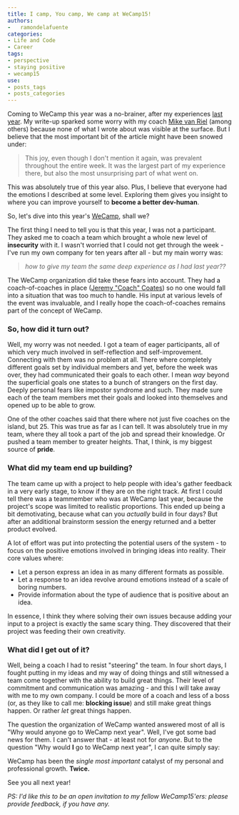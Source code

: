 ```yaml
---
title: I camp, You camp, We camp at WeCamp15!
authors: 
-   ramondelafuente
categories:
- Life and Code
- Career
tags:
- perspective
- staying positive
- wecamp15
use:
- posts_tags
- posts_categories
---
```


Coming to WeCamp this year was a no-brainer, after my experiences
[last year](http://dev-human.com/entries/2014/08/31/a-journey-of-emotion-at-wecamp-14/). My write-up sparked some
worry with my coach [Mike van Riel](https://twitter.com/mvriel) (among others) because none of what I wrote about
was visible at the surface. But I believe that the most important bit of the article might have been snowed under:

> This joy, even though I don't mention it again, was prevalent throughout the entire week. It was the largest part
of my experience there, but also the most unsurprising part of what went on.

This was absolutely true of this year also. Plus, I believe that everyone had the emotions I described at some level.
Exploring them gives you insight to where you can improve yourself to **become a better dev-human**.

So, let's dive into this year's [WeCamp](http://weca.mp), shall we?

The first thing I need to tell you is that this year, I was not a participant. They asked me to coach a team which
brought a whole new level of **insecurity** with it. I wasn't worried that I could not get through the week - I've
run my own company for ten years after all - but my main worry was:

> _how to give my team the same deep experience as I had last year??_

The WeCamp organization did take these fears into account. They had a coach-of-coaches in place
([Jeremy "Coach" Coates](https://twitter.com/phpcodemonkey)) so no one would fall into a situation that was too much
to handle. His input at various levels of the event was invaluable, and I really hope the coach-of-coaches remains
part of the concept of WeCamp.

### So, how did it turn out?

Well, my worry was not needed. I got a team of eager participants, all of which very much involved in self-reflection
and self-improvement. Connecting with them was no problem at all. There where completely different goals set by
individual members and yet, before the week was over, they had communicated their goals to each other. I mean _way_
beyond the superficial goals one states to a bunch of strangers on the first day. Deeply personal fears like
impostor syndrome and such. They made sure each of the team members met their goals and looked into themselves
and opened up to be able to grow.

One of the other coaches said that there where not just five coaches on the island, but 25.
This was true as far as I can tell. It was absolutely true in my team, where they all took a part of the
job and spread their knowledge. Or pushed a team member to greater heights. That, I think, is my biggest source
of **pride**.

### What did my team end up building?

The team came up with a project to help people with idea's gather feedback in a very early stage, to know if they
are on the right track. At first I could tell there was a teammember who was at WeCamp last year, because the
project's scope was limited to realistic proportions. This ended up being a bit demotivating, because what can
you _actually_ build in four days? But after an additional brainstorm session the energy returned and a better
product evolved.

A lot of effort was put into protecting the potential users of the system - to focus on the positive emotions
involved in bringing ideas into reality. Their core values where:

- Let a person express an idea in as many different formats as possible.
- Let a response to an idea revolve around emotions instead of a scale of boring numbers.
- Provide information about the type of audience that is positive about an idea.

In essence, I think they where solving their own issues because adding your
input to a project is exactly the same scary thing. They discovered that their project was feeding their own
creativity.

### What did I get out of it?

Well, being a coach I had to resist "steering" the team. In four short days, I fought putting in my
ideas and my way of doing things and still witnessed a team come together with the ability to build great things.
Their level of commitment and communication was amazing - and this I will take away with me to my own company. I
could be more of a coach and less of a boss (or, as they like to call me: **blocking issue**) and still make great
things happen. Or rather _let_ great things happen.

The question the organization of WeCamp wanted answered most of all is "Why would anyone go to WeCamp next year".
Well, I've got some bad news for them. I can't answer that - at least not for *anyone*. But to the question "Why
would **I** go to WeCamp next year", I can quite simply say:

WeCamp has been the _single most important_ catalyst of my personal and professional growth. **Twice.**

See you all next year!


_PS: I'd like this to be an open invitation to my fellow WeCamp15'ers: please provide feedback, if you have any._
